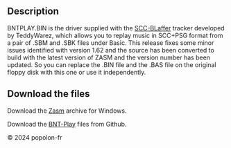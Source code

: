 ﻿## Description

BNTPLAY.BIN is the driver supplied with the [SCC-BLaffer](https://www.msx.org/wiki/SCC_Blaffer_NT_file_format) tracker developed by
    TeddyWarez, which allows you to replay music in SCC+PSG format from a pair of .SBM and .SBK files under Basic. This release fixes some minor issues identified with version 1.62 and the source has been converted to build with the latest version of ZASM and the version number has been updated. So you can replace the .BIN file and the .BAS file on the original floppy disk with this one or use it independently.

## Download the files

Download the [Zasm](https://k1.spdns.de/Develop/Projects/zasm/Distributions/) archive for Windows.

Download the [BNT-Play](https://codeload.github.com/popolonfr/Bnt-Play/zip/refs/heads/main) files from Github.

&copy; 2024 popolon-fr
